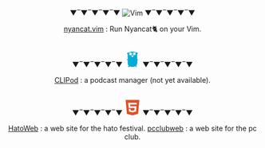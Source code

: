 <br/>
<div align="center">
  ▼‾▼‾▼‾▼‾▼  <img alt="Vim" src="https://raw.githubusercontent.com/konpa/devicon/master/icons/vim/vim-plain.svg" width=32 />  ▼‾▼‾▼‾▼‾▼
</div>

<p align="center">
  <a href="https://github.com/kato-k/nyancat.vim">nyancat.vim</a> : Run Nyancat🐈 on your Vim.
</p>
<br/>

<div align="center">
  ▼‾▼‾▼‾▼‾▼  <img alt="Golang" src="https://raw.githubusercontent.com/devicons/devicon/master/icons/go/go-plain.svg" width=32 />  ▼‾▼‾▼‾▼‾▼
</div>

<p align="center">
  <a href="https://github.com/kato-k/clipod">CLIPod</a> : a podcast manager (not yet available).
</p>
<br/>

<div align="center">
  ▼‾▼‾▼‾▼‾▼  <img alt="HTML" src="https://raw.githubusercontent.com/devicons/devicon/master/icons/html5/html5-plain.svg" width=32 />  ▼‾▼‾▼‾▼‾▼
</div>

<p align="center">
  <a href="https://github.com/kato-k/hato-web">HatoWeb</a> : a web site for the hato festival.
  <a href="https://github.com/kato-k/pcclubweb">pcclubweb</a> : a web site for the pc club.
</p>
<br/>
